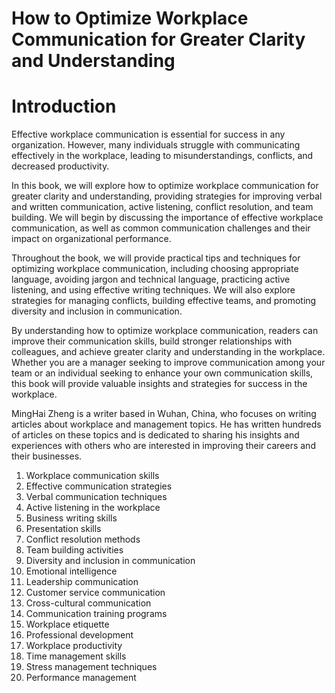 # How to Optimize Workplace Communication for Greater Clarity and Understanding

# Introduction

Effective workplace communication is essential for success in any organization. However, many individuals struggle with communicating effectively in the workplace, leading to misunderstandings, conflicts, and decreased productivity.

In this book, we will explore how to optimize workplace communication for greater clarity and understanding, providing strategies for improving verbal and written communication, active listening, conflict resolution, and team building. We will begin by discussing the importance of effective workplace communication, as well as common communication challenges and their impact on organizational performance.

Throughout the book, we will provide practical tips and techniques for optimizing workplace communication, including choosing appropriate language, avoiding jargon and technical language, practicing active listening, and using effective writing techniques. We will also explore strategies for managing conflicts, building effective teams, and promoting diversity and inclusion in communication.

By understanding how to optimize workplace communication, readers can improve their communication skills, build stronger relationships with colleagues, and achieve greater clarity and understanding in the workplace. Whether you are a manager seeking to improve communication among your team or an individual seeking to enhance your own communication skills, this book will provide valuable insights and strategies for success in the workplace.

MingHai Zheng is a writer based in Wuhan, China, who focuses on writing articles about workplace and management topics. He has written hundreds of articles on these topics and is dedicated to sharing his insights and experiences with others who are interested in improving their careers and their businesses.



1. Workplace communication skills
2. Effective communication strategies
3. Verbal communication techniques
4. Active listening in the workplace
5. Business writing skills
6. Presentation skills
7. Conflict resolution methods
8. Team building activities
9. Diversity and inclusion in communication
10. Emotional intelligence
11. Leadership communication
12. Customer service communication
13. Cross-cultural communication
14. Communication training programs
15. Workplace etiquette
16. Professional development
17. Workplace productivity
18. Time management skills
19. Stress management techniques
20. Performance management

